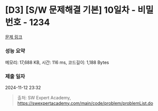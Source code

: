 # [D3] [S/W 문제해결 기본] 10일차 - 비밀번호 - 1234 

[문제 링크](https://swexpertacademy.com/main/code/problem/problemDetail.do?contestProbId=AV14_DEKAJcCFAYD) 

### 성능 요약

메모리: 17,688 KB, 시간: 116 ms, 코드길이: 1,188 Bytes

### 제출 일자

2024-11-12 23:32



> 출처: SW Expert Academy, https://swexpertacademy.com/main/code/problem/problemList.do